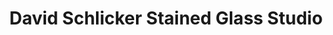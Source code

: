 ---
title: "David Schlicker Stained Glass Studio"
url: /portland/david-schlicker-stained-glass-studio/
shop: Kunst
---